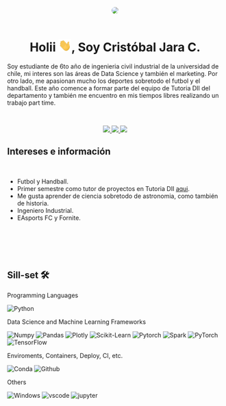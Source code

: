 <div align="center">
    <img src='banner.png' style="border-radius: 15px">
</div>
<br>

<h1 align="center">Holii <img src="https://raw.githubusercontent.com/ABSphreak/ABSphreak/master/gifs/Hi.gif" width="30px">, Soy Cristóbal Jara C. </h1>

Soy estudiante de 6to año de ingenieria civil industrial de la universidad de chile, mi interes son las áreas de Data Science y también el marketing. Por otro lado, me apasionan mucho los deportes sobretodo el futbol y el handball. Este año comence a formar parte del equipo de Tutoria DII del departamento y también me encuentro en mis tiempos libres realizando un trabajo part time.

</div>
<br>

<p align="center">
    <a href="https://cl.linkedin.com/in/crist%C3%B3bal-jara-cerda-3b4739224">
        <img src="https://img.shields.io/badge/LinkedIn-0077B5?style=for-the-badge&logo=linkedin&logoColor=white"/>
    </a>
    <a href="mailto:cristobaljara@ug.uchile.cl">
        <img src="https://img.shields.io/badge/Gmail-D14836?style=for-the-badge&logo=gmail&logoColor=white"/>
    </a>
    <a href="https://www.instagram.com/tobal.ijc?igsh=MXJtaGhvMXN5Z291OA==">
        <img src="https://img.shields.io/badge/Instagram-E4405F?style=for-the-badge&logo=instagram&logoColor=white"/>
    </a>
</p>

## Intereses e información

<br>


- Futbol y Handball.
- Primer semestre como tutor de proyectos en Tutoria DII [aqui](https://www.instagram.com/tutoria.dii?igsh=MTBvaXd3bng2YnpmZw==).
- Me gusta aprender de ciencia sobretodo de astronomia, como también de historia.
- Ingeniero Industrial.
- EAsports FC y Fornite.

<br>
<br>
<br>
<br>

## Sill-set 🛠️

Programming Languages

![Python](https://img.shields.io/badge/Python-FFD43B?style=flat-square&logo=python&logoColor=blue)

Data Science and Machine Learning Frameworks

![Numpy](https://img.shields.io/badge/Numpy-777BB4?style=flat-square&logo=numpy&logoColor=white])
![Pandas](https://img.shields.io/badge/Pandas-2C2D72?style=flat-square&logo=pandas&logoColor=white])
![Plotly](https://img.shields.io/badge/Plotly-239120?style=flat-square&logo=plotly&logoColor=white])
![Scikit-Learn](https://img.shields.io/badge/scikit_learn-F7931E?style=flat-square&logo=scikit-learn&logoColor=white])
![Pytorch](https://img.shields.io/badge/PyTorch-EE4C2C?style=flat-square&logo=pytorch&logoColor=white])
![Spark](https://img.shields.io/badge/Apache%20Spark-E25A1C.svg?style=flat-square&logo=Apache-Spark&logoColor=white)
![PyTorch](https://img.shields.io/badge/PyTorch-%23EE4C2C.svg?style=for-the-badge&logo=PyTorch&logoColor=white)
![TensorFlow](https://img.shields.io/badge/TensorFlow-%23FF6F00.svg?style=for-the-badge&logo=TensorFlow&logoColor=white)

Enviroments, Containers, Deploy, CI, etc.

![Conda](https://img.shields.io/badge/conda-342B029.svg?&style=flat-square&logo=anaconda&logoColor=white)
![Github](https://img.shields.io/badge/GitHub-100000?style=flat-square&logo=github&logoColor=white)

Others

![Windows](https://img.shields.io/badge/Windows-0078D6?style=flat-square&logo=windows&logoColor=white)
![vscode](https://img.shields.io/badge/VSCode-0078D4?style=flat-square&logo=visual%20studio%20code&logoColor=white)
![jupyter](https://img.shields.io/badge/Jupyter-F37626.svg?&style=flat-square&logo=Jupyter&logoColor=white)